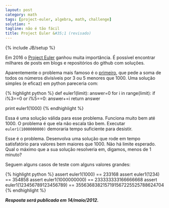 ```yaml
---
layout: post
category: math
tags: [project-euler, algebra, math, challenge]
solution: *
tagline: não é tão fácil
title: Project Euler &#35;1 (revisado)
---
```

{% include JB/setup %}

Em 2016 o [Project Euler](http://projecteuler.net/) ganhou muita importância.
É possível encontrar milhares de posts em blogs e repositórios do github com 
soluções.

Aparentemente o problema mais famoso é o [primeiro](http://projecteuler.net/problem=1), 
que pede a soma de todos os números divisíveis por 3 ou 5 menores que 1000. Uma 
solução simples (e eficaz) em python pareceria com:

{% highlight python %}
def euler1(limit):
    answer=0
    for i in range(limit):
        if i%3==0 or i%5==0:
            answer+=i
    return answer

print euler1(1000)
{% endhighlight %}

Essa é uma solução válida para esse problema. Funciona muito bem até 1000. O 
problema é que ela não escala tão bem. Executar ```euler1(1000000000)``` 
demoraria tempo suficiente para desistir. 

Esse é o problema. Desenvolva uma solução que rode em tempo satisfatório para 
valores bem maiores que 1000. Não há limite esperado. Qual o máximo que a sua
solução resolveria em, digamos, menos de 1 minuto?

Seguem alguns casos de teste com alguns valores grandes:

{% highlight python %}
assert euler1(1000) == 233168
assert euler1(1234) == 354858
assert euler1(1000000000) == 233333333166666668
assert euler1(123456789123456789) == 3556368382157191567225525788624704
{% endhighlight %}

_**Resposta será publicada em 14/maio/2012.**_

